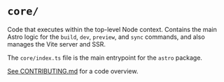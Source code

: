# `core/`

Code that executes within the top-level Node context. Contains the main Astro logic for the `build`, `dev`, `preview`, and `sync` commands, and also manages the Vite server and SSR.

The `core/index.ts` file is the main entrypoint for the `astro` package.

[See CONTRIBUTING.md](../../../../CONTRIBUTING.md) for a code overview.
